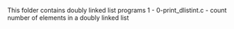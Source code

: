 This folder contains doubly linked list programs
1 - 0-print_dlistint.c - count number of elements in a doubly linked list
